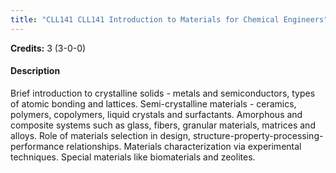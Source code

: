 ```yaml
---
title: "CLL141 CLL141 Introduction to Materials for Chemical Engineers"
---
```

**Credits:** 3 (3-0-0)

#### Description
Brief introduction to crystalline solids - metals and semiconductors, types of atomic bonding and lattices. Semi-crystalline materials - ceramics, polymers, copolymers, liquid crystals and surfactants. Amorphous and composite systems such as glass, fibers, granular materials, matrices and alloys. Role of materials selection in design, structure-property-processing-performance relationships. Materials characterization via experimental techniques. Special materials like biomaterials and zeolites.
